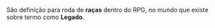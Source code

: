 São definição para roda de **raças** dentro do RPG, no mundo que existe sobre termo como **Legado**.